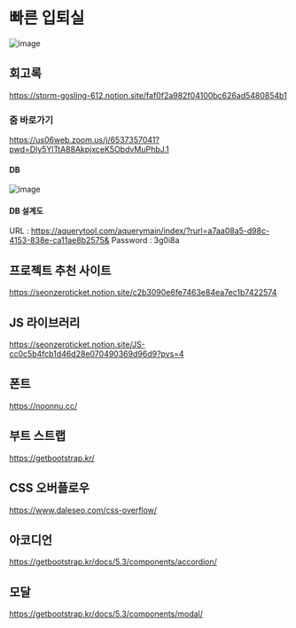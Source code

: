 # 빠른 입퇴실
![image](https://github.com/user-attachments/assets/7346304e-1069-4219-b28e-6d5d254ece3c)
## 회고록
https://storm-gosling-612.notion.site/faf0f2a982f04100bc626ad5480854b1
### 줌 바로가기
https://us06web.zoom.us/j/6537357041?pwd=Dly5YlTtA88AkpjxceK5ObdvMuPhbJ.1
#### DB 
![image](https://github.com/user-attachments/assets/0157a40a-da7b-4523-b94a-ea55923cc431)
#### DB 설계도
URL : https://aquerytool.com/aquerymain/index/?rurl=a7aa08a5-d98c-4153-838e-ca11ae8b2575&
Password : 3g0i8a
## 프로젝트 추천 사이트
https://seonzeroticket.notion.site/c2b3090e6fe7463e84ea7ec1b7422574
## JS 라이브러리
https://seonzeroticket.notion.site/JS-cc0c5b4fcb1d46d28e070490369d96d9?pvs=4
## 폰트
https://noonnu.cc/
## 부트 스트랩
https://getbootstrap.kr/
## CSS 오버플로우
https://www.daleseo.com/css-overflow/
## 아코디언
https://getbootstrap.kr/docs/5.3/components/accordion/
## 모달
https://getbootstrap.kr/docs/5.3/components/modal/
